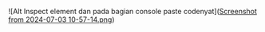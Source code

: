 ![Alt Inspect element dan pada bagian console paste codenyat]([Screenshot from 2024-07-03 10-57-14.png](https://github.com/1BlackLine/Html-IP-Grab-/blob/c3a5e0deaca77880abd35011dadc0b6af5b24bb1/Screenshot%20from%202024-07-03%2010-57-14.png))

